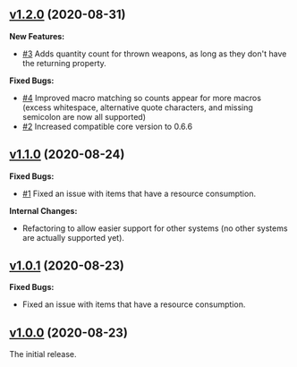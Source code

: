 ## [v1.2.0](https://github.com/illandril/FoundryVTT-hotbar-uses/releases/tag/v1.2.0) (2020-08-31)
**New Features:**
* [\#3](https://github.com/illandril/FoundryVTT-hotbar-uses/issues/3) Adds quantity count for thrown weapons, as long as they don't have the returning property.

**Fixed Bugs:**
* [\#4](https://github.com/illandril/FoundryVTT-hotbar-uses/issues/4) Improved macro matching so counts appear for more macros (excess whitespace, alternative quote characters, and missing semicolon are now all supported)
* [\#2](https://github.com/illandril/FoundryVTT-hotbar-uses/issues/2) Increased compatible core version to 0.6.6

## [v1.1.0](https://github.com/illandril/FoundryVTT-hotbar-uses/releases/tag/v1.1.0) (2020-08-24)
**Fixed Bugs:**
* [\#1](https://github.com/illandril/FoundryVTT-hotbar-uses/issues/1) Fixed an issue with items that have a resource consumption.

**Internal Changes:**
* Refactoring to allow easier support for other systems (no other systems are actually supported yet).

## [v1.0.1](https://github.com/illandril/FoundryVTT-hotbar-uses/releases/tag/v1.0.1) (2020-08-23)
**Fixed Bugs:**
* Fixed an issue with items that have a resource consumption.

## [v1.0.0](https://github.com/illandril/FoundryVTT-hotbar-uses/releases/tag/v1.0.0) (2020-08-23)
The initial release.

